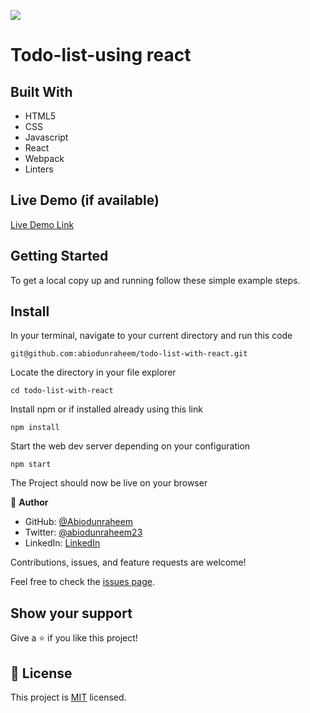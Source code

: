 ![](https://img.shields.io/badge/Microverse-blueviolet)

# Todo-list-using react


## Built With

- HTML5
- CSS
- Javascript
- React
- Webpack
- Linters

## Live Demo (if available)
[Live Demo Link](https://abiodunraheem.github.io/todo-list-with-react/)

## Getting Started

To get a local copy up and running follow these simple example steps.

## Install

In your terminal, navigate to your current directory and run this code

`git@github.com:abiodunraheem/todo-list-with-react.git`

Locate the directory in your file explorer

`cd todo-list-with-react`

Install npm or if installed already using this link

`npm install`

Start the web dev server depending on your configuration

`npm start`

The Project should now be live on your browser

👤 **Author**

- GitHub: [@Abiodunraheem](https://github.com/Abiodunraheem)
- Twitter: [@abiodunraheem23](https://twitter.com/abiodunraheem23)
- LinkedIn: [LinkedIn](https://www.linkedin.com/in/abiodun-raheem-908b33154)

Contributions, issues, and feature requests are welcome!

Feel free to check the [issues page](https://github.com/abiodunraheem/todo-list-with-react/issues).

## Show your support

Give a ⭐️ if you like this project!
## 📝 License

This project is [MIT](./MIT.md) licensed.